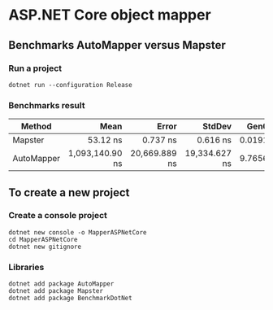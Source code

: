 # ASP.NET Core object mapper 
## Benchmarks AutoMapper versus Mapster

### Run a project
```
dotnet run --configuration Release 
```
### Benchmarks result

|     Method |            Mean |         Error |        StdDev |   Gen0 |   Gen1 | Allocated |
|----------- |----------------:|--------------:|--------------:|-------:|-------:|----------:|
|    Mapster |        53.12 ns |      0.737 ns |      0.616 ns | 0.0191 |      - |     160 B |
| AutoMapper | 1,093,140.90 ns | 20,669.889 ns | 19,334.627 ns | 9.7656 | 3.9063 |   90678 B |

## To create a new project
### Create a console project
```
dotnet new console -o MapperASPNetCore
cd MapperASPNetCore
dotnet new gitignore
```
### Libraries
```
dotnet add package AutoMapper
dotnet add package Mapster
dotnet add package BenchmarkDotNet
```
